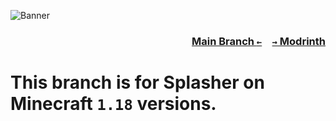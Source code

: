 ![Banner](https://github.com/KrLite/Splasher/blob/1.19/artwork/banner.png)

### <p align=right>[Main Branch `←`](https://github.com/Krlite/Splasher)&emsp;[`→` Modrinth](https://modrinth.com/mod/splasher)</p>

# This branch is for Splasher on Minecraft `1.18` versions.
